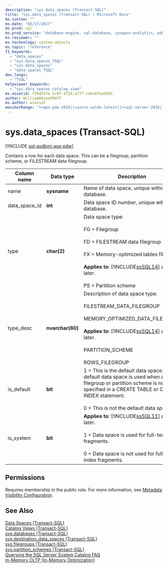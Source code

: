 ```yaml
---
description: "sys.data_spaces (Transact-SQL)"
title: "sys.data_spaces (Transact-SQL) | Microsoft Docs"
ms.custom: ""
ms.date: "03/17/2017"
ms.prod: sql
ms.prod_service: "database-engine, sql-database, synapse-analytics, pdw"
ms.reviewer: ""
ms.technology: system-objects
ms.topic: "reference"
f1_keywords: 
  - "data_spaces"
  - "sys.data_spaces_TSQL"
  - "sys.data_spaces"
  - "data_spaces_TSQL"
dev_langs: 
  - "TSQL"
helpviewer_keywords: 
  - "sys.data_spaces catalog view"
ms.assetid: f39d55fe-2c0f-472d-a77f-cebc6fea95b5
author: WilliamDAssafMSFT
ms.author: wiassaf
monikerRange: ">=aps-pdw-2016||=azure-sqldw-latest||>=sql-server-2016||>=sql-server-linux-2017||=azuresqldb-mi-current"
---
```

# sys.data_spaces (Transact-SQL)
[!INCLUDE [sql-asdbmi-asa-pdw](../../includes/applies-to-version/sql-asdbmi-asa-pdw.md)]

  Contains a row for each data space. This can be a filegroup, partition scheme, or FILESTREAM data filegroup.  
  
|Column name|Data type|Description|  
|-----------------|---------------|-----------------|  
|name|**sysname**|Name of data space, unique within the database.|  
|data_space_id|**int**|Data space ID number, unique within the database.|  
|type|**char(2)**|Data space type:<br /><br /> FG = Filegroup<br /><br /> FD = FILESTREAM data filegroup<br /><br /> FX = Memory-optimized tables filegroup<br /><br /> **Applies to**: [!INCLUDE[ssSQL14](../../includes/sssql14-md.md)] and later.<br /><br /> PS = Partition scheme|  
|type_desc|**nvarchar(60)**|Description of data space type:<br /><br /> FILESTREAM_DATA_FILEGROUP<br /><br /> MEMORY_OPTIMIZED_DATA_FILEGROUP<br /><br /> **Applies to**: [!INCLUDE[ssSQL14](../../includes/sssql14-md.md)] and later.<br /><br /> PARTITION_SCHEME<br /><br /> ROWS_FILEGROUP|  
|is_default|**bit**|1 = This is the default data space. The default data space is used when a filegroup or partition scheme is not specified in a CREATE TABLE or CREATE INDEX statement.<br /><br /> 0 = This is not the default data space.|  
|is_system|**bit**|**Applies to**: [!INCLUDE[ssSQL11](../../includes/sssql11-md.md)] and later.<br /><br /> 1 = Data space is used for full-text index fragments.<br /><br /> 0 = Data space is not used for full-text index fragments.|  
  
## Permissions  
 Requires membership in the public role. For more information, see [Metadata Visibility Configuration](../../relational-databases/security/metadata-visibility-configuration.md).  
  
## See Also  
 [Data Spaces &#40;Transact-SQL&#41;](../../relational-databases/system-catalog-views/data-spaces-transact-sql.md)   
 [Catalog Views &#40;Transact-SQL&#41;](../../relational-databases/system-catalog-views/catalog-views-transact-sql.md)   
 [sys.databases &#40;Transact-SQL&#41;](../../relational-databases/system-catalog-views/sys-databases-transact-sql.md)   
 [sys.destination_data_spaces &#40;Transact-SQL&#41;](../../relational-databases/system-catalog-views/sys-destination-data-spaces-transact-sql.md)   
 [sys.filegroups &#40;Transact-SQL&#41;](../../relational-databases/system-catalog-views/sys-filegroups-transact-sql.md)   
 [sys.partition_schemes &#40;Transact-SQL&#41;](../../relational-databases/system-catalog-views/sys-partition-schemes-transact-sql.md)   
 [Querying the SQL Server System Catalog FAQ](../../relational-databases/system-catalog-views/querying-the-sql-server-system-catalog-faq.yml)   
 [In-Memory OLTP &#40;In-Memory Optimization&#41;](../../relational-databases/in-memory-oltp/in-memory-oltp-in-memory-optimization.md)  
  
  
